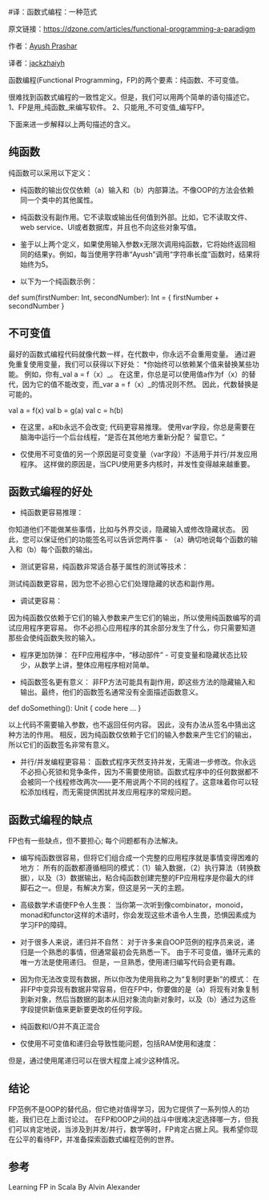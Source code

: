 #译：函数式编程：一种范式

原文链接：https://dzone.com/articles/functional-programming-a-paradigm

作者：[Ayush Prashar](https://dzone.com/users/3367019/ayushprashar.html)

译者：[jackzhaiyh](https://github.com/jackzhaiyh)

函数编程(Functional Programming，FP)的两个要素：纯函数、不可变值。

很难找到函数式编程的一致性定义。但是，我们可以用两个简单的语句描述它。
1、FP是用_纯函数_来编写软件。
2、只能用_不可变值_编写FP。

下面来进一步解释以上两句描述的含义。

## 纯函数

纯函数可以采用以下定义：

- 纯函数的输出仅仅依赖（a）输入和（b）内部算法。不像OOP的方法会依赖同一个类中的其他属性。

- 纯函数没有副作用。它不读取或输出任何值到外部。比如，它不读取文件、web service、UI或者数据库，并且也不向这些对象写值。

- 鉴于以上两个定义，如果使用输入参数x无限次调用纯函数，它将始终返回相同的结果y。例如，每当使用字符串“Ayush”调用“字符串长度”函数时，结果将始终为5。

- 以下为一个纯函数示例：

>
def sum(firstNumber: Int, secondNumber): Int = {
    firstNumber + secondNumber
}
>

## 不可变值
最好的函数式编程代码就像代数一样，在代数中，你永远不会重用变量。 通过避免重复使用变量，我们可以获得以下好处：
*你始终可以依赖某个值来替换某些功能。 例如，你有_val a = f（x）_。 在这里，你总是可以使用值a作为f（x）的替代，因为它的值不能改变，而_var a = f（x）_的情况则不然。 因此，代数替换是可能的。

>
val a = f(x)
val b = g(a)
val c = h(b)    
>

- 在这里，a和b永远不会改变; 代码更容易推理。 使用var字段，你总是需要在脑海中运行一个后台线程，“是否在其他地方重新分配？ 留意它。“

- 仅使用不可变值的另一个原因是可变变量（var字段）不适用于并行/并发应用程序。 这样做的原因是，当CPU使用更多内核时，并发性变得越来越重要。

## 函数式编程的好处

- 纯函数更容易推理：

你知道他们不能做某些事情，比如与外界交谈，隐藏输入或修改隐藏状态。 因此，您可以保证他们的功能签名可以告诉您两件事 - （a）确切地说每个函数的输入和（b）每个函数的输出。

- 测试更容易，纯函数非常适合基于属性的测试等技术：

测试纯函数更容易，因为您不必担心它们处理隐藏的状态和副作用。

- 调试更容易：

因为纯函数仅依赖于它们的输入参数来产生它们的输出，所以使用纯函数编写的调试应用程序更容易。 你不必担心应用程序的其余部分发生了什么，你只需要知道那些会使纯函数失败的输入。

- 程序更加防弹：
在FP应用程序中，“移动部件” - 可变变量和隐藏状态比较少，从数学上讲，整体应用程序相对简单。

- 纯函数签名更有意义：
非FP方法可能具有副作用，即这些方法的隐藏输入和输出。最终，他们的函数签名通常没有全面描述函数意义。

>
def doSomething(): Unit { code here ... }   
>

以上代码不需要输入参数，也不返回任何内容。 因此，没有办法从签名中猜出这种方法的作用。 相反，因为纯函数仅依赖于它们的输入参数来产生它们的输出，所以它们的函数签名非常有意义。

- 并行/并发编程更容易：
函数式程序天然支持并发，无需进一步修改。你永远不必担心死锁和竞争条件，因为不需要使用锁。函数式程序中的任何数据都不会被同一个线程修改两次——更不用说两个不同的线程了。这意味着你可以轻松添加线程，而无需提供困扰并发应用程序的常规问题。

## 函数式编程的缺点

FP也有一些缺点，但不要担心; 每个问题都有办法解决。

- 编写纯函数很容易，但将它们组合成一个完整的应用程序就是事情变得困难的地方：
所有的函数都遵循相同的模式：（1）输入数据，（2）执行算法（转换数据），以及（3）数据输出，粘合纯函数创建完整的FP应用程序是你最大的绊脚石之一。但是，有解决方案，但这是另一天的主题。

- 高级数学术语使FP令人生畏：
当你第一次听到像combinator，monoid，monad和functor这样的术语时，你会发现这些术语令人生畏，恐惧因素成为学习FP的障碍。

- 对于很多人来说，递归并不自然：
对于许多来自OOP范例的程序员来说，递归是一个熟悉的事情，但通常最初会先熟悉一下。 由于不可变值，循环元素的唯一方法是使用递归。 但是，一旦熟悉，使用递归编写代码会更有趣。

- 因为你无法改变现有数据，所以你改为使用我称之为“复制时更新”的模式：
在非FP中变异现有数据非常容易，但在FP中，你要做的是（a）将现有对象复制到新对象，然后当数据的副本从旧对象流向新对象时，以及（b）通过为这些字段提供新值来更新要更改的任何字段。

- 纯函数和I/O并不真正混合

- 仅使用不可变值和递归会导致性能问题，包括RAM使用和速度：

但是，通过使用尾递归可以在很大程度上减少这种情况。

## 结论
FP范例不是OOP的替代品，但它绝对值得学习，因为它提供了一系列惊人的功能，我们已在上面讨论过。 在FP和OOP之间的战斗中很难决定选择哪一方，但我们可以肯定地说，当涉及到并发/并行，数学等时，FP肯定占据上风。我希望你现在公平的看待FP，并准备探索函数式编程范例的世界。

## 参考
Learning FP in Scala By Alvin Alexander

